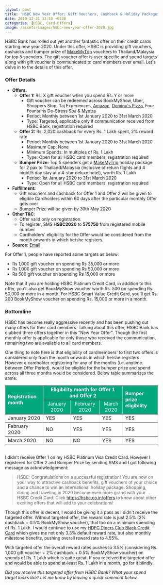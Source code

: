 ```yaml
---
layout: post
title: 'HSBC New Year Offer: Gift Vouchers, Cashback & Holiday Packages up for grabs'
date: 2019-12-31 13:50 +0530
categories: [HSBC, Card Offers]
image: /assets/images/hsbc-new-year-offer-2020.jpg
---
```


HSBC Bank has rolled out yet another fantastic offer on their credit cards starting new year 2020. Under this offer, HSBC is providing gift vouchers, cashacks and bumper prize of [MakeMyTrip](https://l.cardinfo.in/makemytrip) vouchers to Thailand/Malaysia for top 5 spenders. The gift voucher offer is user specific and spend targets along with gift voucher is communicated to card members over email. Let's delve in to the details of this offer.

### Offer Details

- **Offers:**
  - **Offer 1:** Rs. X gift voucher when you spend Rs. Y or more
    - Gift voucher can be redeemed across BookMyShow, Uber, Shoppers Stop, Taj Experiences, [Amazon](https://l.cardinfo.in/amazon), [Domino's Pizza](https://l.cardinfo.in/dominos), Four Fountains De-Stress Spa & [Myntra](https://l.cardinfo.in/myntra)
    - Period: Monthly between 1st January 2020 to 31st March 2020
    - Type: Targeted, applicable only if communication received from HSBC Bank, registration required
  - **Offer 2:** Rs. 2,020 cashback for every Rs. 1 Lakh spent, 2% reward rate
    - Period: Monthly between 1st January 2020 to 31st March 2020
    - Maximum Cap: None
    - Minimum Spends: In multiples of Rs. 1 Lakh
    - Type: Open for all HSBC card members, registration required
  - **Bumper Prize:** Top 5 spenders get a [MakeMyTrip](https://l.cardinfo.in/makemytrip) holiday package for 2 pax to Thailand/Malaysia (inclusive of return flights and 4 night/5 day stay at a 4-star deluxe hotel), worth Rs. 1 Lakh
    - Period: 1st January 2020 to 31st March 2020
    - Type: Open for all HSBC card members, registration required
- **Fulfillment:**
  - Gift vouchers and cashback for Offer 1 and Offer 2 will be given to eligible Cardholders within 60 days after the particular monthly Offer gets over
  - Bumper Prize will be given by 30th May 2020
- **Other T&C**:
  - Offer valid only on registration.
  - To register, SMS **HSBC2020** to **575750** from registered mobile number
  - Cardholders' eligibility for the Offer would be considered from the month onwards in which he/she registers.
- **Source:** [Email](http://mail.hsbc.com.hk/in/cc_act_npr_1219/offer.htm)

For Offer 1, people have reported some targets as below:

- Rs 1,000 gift voucher on spending Rs 35,000 or more
- Rs 1,000 gift voucher on spending Rs 50,000 or more
- Rs 500 gift voucher on spending Rs 15,000 or more

Note that if you are holding HSBC Platinum Credit Card, in addition to this offer, you'll also get BookMyShow voucher worth Rs. 500 on spending Rs. 50,000 or more in a month. For HSBC Smart Value Credit Card, you'll get Rs. 200 BookMyShow voucher on spending Rs. 15,000 or more in a month.

### Bottomline

HSBC has become really aggressive recently and has been pushing out many offers for their card members. Talking about this offer, HSBC Bank has clubbed three offers together in this "New Year Offer". Though the first monthly offer is applicable for only those who received the communication, remaining two are available to all card members.

One thing to note here is that eligibility of cardmembers' to first two offers is considered only from the month onwards in which he/she registers. However a cardholder registering for any of the months (i.e. anytime between Offer Period), would be eligible for the bumper prize and spend across all three months would be considered. Below table summarizes the same:

<table width="100%" border="1" cellspacing="0" cellpadding="5" style="border: 1px #dee2e6; border-collapse: collapse; margin-bottom: 2rem;display: block;overflow-x: auto;">
  <tbody>
    <tr bgcolor="#03a87c">
      <td rowspan="2" style="color: #ffffff;font-weight: bold;">Registration month</td>
      <td colspan="3" align="center" style="color: #ffffff;font-weight: bold;">Eligibility month for Offer 1 and Offer 2 </td>
      <td rowspan="2" style="color: #ffffff;font-weight: bold;">Bumper prize eligibility</td>
    </tr>
    <tr bgcolor="#03a87c">
      <td align="center" style="color: #ffffff;">January 2020</td>
      <td align="center" style="color: #ffffff;">February 2020</td>
      <td align="center" style="color: #ffffff;">March 2020</td>
      </tr>
    <tr>
      <td>January 2020</td>
      <td>YES</td>
      <td>YES</td>
      <td>YES</td>
      <td>YES</td>
    </tr>
    <tr>
      <td>February 2020</td>
      <td>NO</td>
      <td>YES</td>
      <td>YES</td>
      <td>YES</td>
    </tr>
    <tr>
      <td>March 2020</td>
      <td>NO</td>
      <td>NO</td>
      <td>YES</td>
      <td>YES</td>
    </tr>
  </tbody>
</table>

I didn't receive Offer 1 on my HSBC Platinum Visa Credit Card. However I registered for Offer 2 and Bumper Prize by sending SMS and I got following message as acknowledgement:

> HSBC: Congratulations on a successful registration! You are now on your way to attractive cashback benefits, gift vouchers of your choice and a chance to win an international holiday package. Shopping, dining and traveling in 2020 become even more grand with your HSBC Credit Card. Click https://hsbc.co.in/offers to know about other exciting offers that will add to your celebrations!

Though this offer is decent, I would be giving it a pass as I didn't receive the targeted offer. Without targeted offer, the reward rate is just 2.5% (2% cashback + 0.5% BookMyShow voucher), that too on a minimum spending of Rs. 1 Lakh. I would continue to use my [HDFC Diners Club Black Credit Card](/hdfc-diners-club-black-credit-card-review/) which gives me not only 3.3% default reward rate, but also monthly milestone benefits, pushing overall reward rate to 4.55%.

With targeted offer the overall reward rates pushes to 3.5% (considering Rs. 1,000 gift voucher + 2% cashback + 0.5% BookMyShow voucher) on spends of Rs. 1 Lakh which is quite great. If you received the targeted offer and would be able to spend at-least Rs. 1 Lakh in a month, go for it blindly.

_Did you receive this targeted offer from HSBC Bank? What your spend target looks like? Let me know by leaving a quick comment below._
